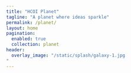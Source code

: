 ```yaml
---
title: "HCOI Planet"
tagline: "A planet where ideas sparkle"
permalink: /planet/
layout: home
pagination:
  enabled: true
  collection: planet
header:
  overlay_image: "/static/splash/galaxy-1.jpg
"
---
```

